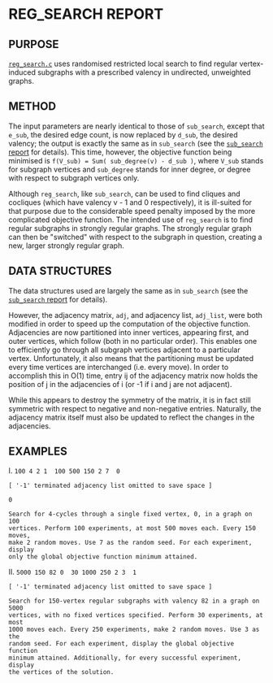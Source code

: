 # REG\_SEARCH REPORT

## PURPOSE
[`reg_search.c`](https://github.com/vglazer/USRA/blob/master/subgraph_finding/src/reg_search.c) uses randomised restricted local search to find regular 
vertex-induced subgraphs with a prescribed valency in undirected, 
unweighted graphs.

## METHOD
The input parameters are nearly identical to those of `sub_search`, except that 
`e_sub`, the desired edge count, is now replaced by `d_sub`, the desired valency; 
the output is exactly the same as in `sub_search` 
(see the [`sub_search` report](https://github.com/vglazer/USRA/blob/master/subgraph_finding/doc/sub_search.md) for details). This time, however, the objective function being minimised is 
`f(V_sub) = Sum( sub_degree(v) - d_sub )`, where `V_sub` stands for subgraph
vertices and `sub_degree` stands for inner degree, or degree with respect to 
subgraph vertices only. 

Although `reg_search`, like `sub_search`, can be used to find cliques and cocliques (which have valency v - 1 and 0 respectively), it is
ill-suited for that purpose due to the considerable speed penalty imposed by 
the more complicated objective function. The intended use of `reg_search` is to 
find regular subgraphs in strongly regular graphs. The strongly regular graph 
can then be "switched" with respect to the subgraph in question, creating
a new, larger strongly regular graph.

## DATA STRUCTURES
The data structures used are largely the same as in `sub_search` (see 
the [`sub_search` report](https://github.com/vglazer/USRA/blob/master/subgraph_finding/doc/sub_search.md) for details). 

However, the adjacency matrix, `adj`, and 
adjacency list, `adj_list`, were both modified in order to speed up the 
computation of the objective function. Adjacencies are now partitioned into
inner vertices, appearing first, and outer vertices, which follow (both in no
particular order). This enables one to efficiently go through all subgraph 
vertices adjacent to a particular vertex. Unfortunately, it also means that the
partitioning must be updated every time vertices are interchanged (i.e. every
move). In order to accomplish this in O(1) time, entry ij of the adjacency 
matrix now holds the position of j in the adjacencies of i (or -1 if i and j
are not adjacent). 

While this appears to destroy the symmetry of the matrix, it
is in fact still symmetric with respect to negative and non-negative entries.
Naturally, the adjacency matrix itself must also be updated to reflect the 
changes in the adjacencies.

## EXAMPLES
I.  `100 4 2 1  100 500 150 2 7  0`

    [ '-1' terminated adjacency list omitted to save space ]

    0

    Search for 4-cycles through a single fixed vertex, 0, in a graph on 100
    vertices. Perform 100 experiments, at most 500 moves each. Every 150 moves,
    make 2 random moves. Use 7 as the random seed. For each experiment, display
    only the global objective function minimum attained.

II. `5000 150 82 0  30 1000 250 2 3  1`

    [ '-1' terminated adjacency list omitted to save space ]    

    Search for 150-vertex regular subgraphs with valency 82 in a graph on 5000
    vertices, with no fixed vertices specified. Perform 30 experiments, at most
    1000 moves each. Every 250 experiments, make 2 random moves. Use 3 as the
    random seed. For each experiment, display the global objective function 
    minimum attained. Additionally, for every successful experiment, display 
    the vertices of the solution.
